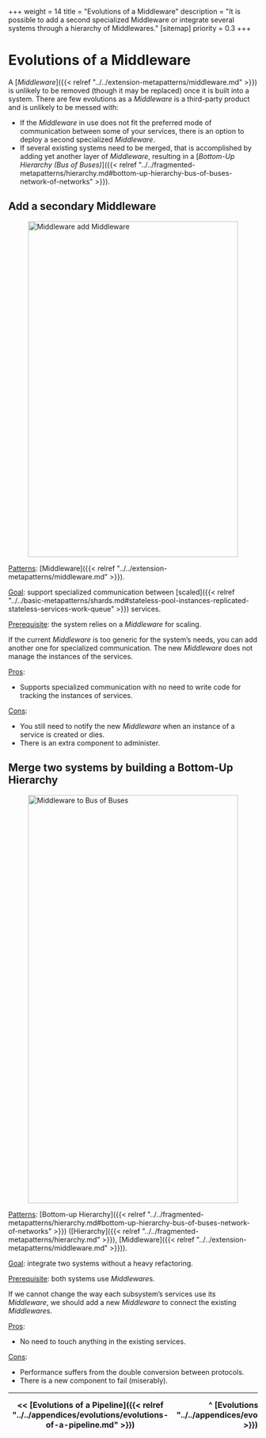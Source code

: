 +++
weight = 14
title = "Evolutions of a Middleware"
description = "It is possible to add a second specialized Middleware or integrate several systems through a hierarchy of Middlewares."
[sitemap]
  priority = 0.3
+++

# Evolutions of a Middleware

A [*Middleware*]({{< relref "../../extension-metapatterns/middleware.md" >}}) is unlikely to be removed \(though it may be replaced\) once it is built into a system\. There are few evolutions as a *Middleware* is a third\-party product and is unlikely to be messed with:

- If the *Middleware* in use does not fit the preferred mode of communication between some of your services, there is an option to deploy a second specialized *Middleware*\.
- If several existing systems need to be merged, that is accomplished by adding yet another layer of *Middleware*, resulting in a [*Bottom\-Up Hierarchy \(Bus of Buses\)*]({{< relref "../../fragmented-metapatterns/hierarchy.md#bottom-up-hierarchy-bus-of-buses-network-of-networks" >}})\.


## Add a secondary Middleware

<figure>
<a href="/diagrams/Evolutions/2/Middleware%20add%20Middleware.png" style="outline:none">
<img src="/diagrams/Evolutions/2/Middleware%20add%20Middleware.png" alt="Middleware add Middleware" loading="lazy" width="2310" height="679" style="width:100%"/>
</a>
</figure>

<ins>Patterns</ins>: [Middleware]({{< relref "../../extension-metapatterns/middleware.md" >}})\.

<ins>Goal</ins>: support specialized communication between [scaled]({{< relref "../../basic-metapatterns/shards.md#stateless-pool-instances-replicated-stateless-services-work-queue" >}}) services\.

<ins>Prerequisite</ins>: the system relies on a *Middleware* for scaling\.

If the current *Middleware* is too generic for the system’s needs, you can add another one for specialized communication\. The new *Middleware* does not manage the instances of the services\.

<ins>Pros</ins>: 

- Supports specialized communication with no need to write code for tracking the instances of services\.


<ins>Cons</ins>: 

- You still need to notify the new *Middleware* when an instance of a service is created or dies\.
- There is an extra component to administer\.


## Merge two systems by building a Bottom\-Up Hierarchy

<figure>
<a href="/diagrams/Evolutions/2/Middleware%20to%20Bus%20of%20Buses.png" style="outline:none">
<img src="/diagrams/Evolutions/2/Middleware%20to%20Bus%20of%20Buses.png" alt="Middleware to Bus of Buses" loading="lazy" width="3628" height="825" style="width:100%"/>
</a>
</figure>

<ins>Patterns</ins>: [Bottom\-up Hierarchy]({{< relref "../../fragmented-metapatterns/hierarchy.md#bottom-up-hierarchy-bus-of-buses-network-of-networks" >}}) \([Hierarchy]({{< relref "../../fragmented-metapatterns/hierarchy.md" >}}), [Middleware]({{< relref "../../extension-metapatterns/middleware.md" >}})\)\.

<ins>Goal</ins>: integrate two systems without a heavy refactoring\.

<ins>Prerequisite</ins>: both systems use *Middleware*s\.

If we cannot change the way each subsystem’s services use its *Middleware*, we should add a new *Middleware* to connect the existing *Middleware*s\.

<ins>Pros</ins>: 

- No need to touch anything in the existing services\.


<ins>Cons</ins>: 

- Performance suffers from the double conversion between protocols\.
- There is a new component to fail \(miserably\)\.


<nav>

| \<\< [Evolutions of a Pipeline]({{< relref "../../appendices/evolutions/evolutions-of-a-pipeline.md" >}}) | ^ [Evolutions]({{< relref "../../appendices/evolutions/_index.md" >}}) ^ | [Evolutions of a Shared Repository]({{< relref "../../appendices/evolutions/evolutions-of-a-shared-repository.md" >}}) \>\> |
| --- | --- | --- |

</nav>